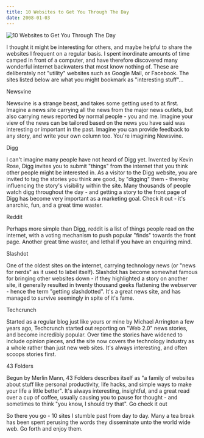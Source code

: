 ```yaml
---
title: 10 Websites to Get You Through The Day
date: 2008-01-03
---
```


![10 Websites to Get You Through The Day](https://source.unsplash.com/qTpc0Vj4YoE/1600x900)

I thought it might be interesting for others, and maybe helpful to share the websites I frequent on a regular basis. I spent inordinate amounts of time camped in front of a computer, and have therefore discovered many wonderful internet backwaters that most know nothing of. These are deliberately not "utility" websites such as Google Mail, or Facebook. The sites listed below are what you might bookmark as "interesting stuff"...

Newsvine

Newsvine is a strange beast, and takes some getting used to at first. Imagine a news site carrying all the news from the major news outlets, but also carrying news reported by normal people - you and me. Imagine your view of the news can be tailored based on the news you have said was interesting or important in the past. Imagine you can provide feedback to any story, and write your own column too. You're imagining Newsvine.

Digg

I can't imagine many people have not heard of Digg yet. Invented by Kevin Rose, Digg invites you to submit "things" from the internet that you think other people might be interested in. As a visitor to the Digg website, you are invited to tag the stories you think are good, by "digging" them - thereby influencing the story's visibility within the site. Many thousands of people watch digg throughout the day - and getting a story to the front page of Digg has become very important as a marketing goal. Check it out - it's anarchic, fun, and a great time waster.

Reddit

Perhaps more simple than Digg, reddit is a list of things people read on the internet, with a voting mechanism to push popular "finds" towards the front page. Another great time waster, and lethal if you have an enquiring mind.

Slashdot

One of the oldest sites on the internet, carrying technology news (or "news for nerds" as it used to label itself). Slashdot has become somewhat famous for bringing other websites down - if they highlighted a story on another site, it generally resulted in twenty thousand geeks flattening the webserver - hence the term "getting slashdotted". It's a great news site, and has managed to survive seemingly in spite of it's fame.

Techcrunch

Started as a regular blog just like yours or mine by Michael Arrington a few years ago, Techcrunch started out reporting on "Web 2.0" news stories, and become incredibly popular. Over time the stories have widened to include opinion pieces, and the site now covers the technology industry as a whole rather than just new web sites. It's always interesting, and often scoops stories first.

43 Folders

Begun by Merlin Mann, 43 Folders describes itself as "a family of websites about stuff like personal productivity, life hacks, and simple ways to make your life a little better". It's always interesting, insightful, and a great read over a cup of coffee, usually causing you to pause for thought - and sometimes to think "you know, I should try that". Go check it out 

So there you go - 10 sites I stumble past from day to day. Many a tea break has been spent perusing the words they disseminate unto the world wide web. Go forth and enjoy them.
